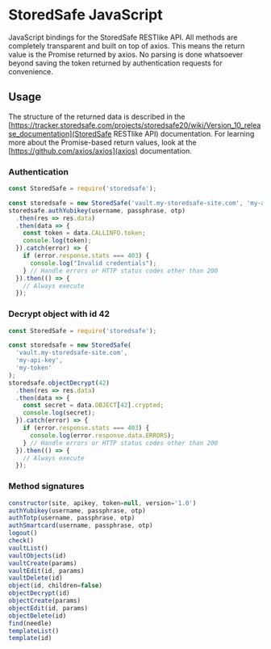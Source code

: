 # StoredSafe JavaScript
JavaScript bindings for the StoredSafe RESTlike API. All methods are completely transparent and built on top of axios. This means the return value is the Promise returned by axios. No parsing is done whatsoever beyond saving the token returned by authentication requests for convenience.

## Usage
The structure of the returned data is described in the [https://tracker.storedsafe.com/projects/storedsafe20/wiki/Version_10_release_documentation](StoredSafe RESTlike API) documentation.
For learning more about the Promise-based return values, look at the [https://github.com/axios/axios](axios) documentation.

### Authentication
```javascript
const StoredSafe = require('storedsafe');

const storedsafe = new StoredSafe('vault.my-storedsafe-site.com', 'my-api-key');
storedsafe.authYubikey(username, passphrase, otp)
  .then(res => res.data)
  .then(data => {
    const token = data.CALLINFO.token;
    console.log(token);
  }).catch(error) => {
    if (error.response.stats === 403) {
      console.log("Invalid credentials");
    } // Handle errors or HTTP status codes other than 200
  }).then(() => {
    // Always execute
  });
```

### Decrypt object with id 42
```javascript
const StoredSafe = require('storedsafe');

const storedsafe = new StoredSafe(
  'vault.my-storedsafe-site.com',
  'my-api-key',
  'my-token'
);
storedsafe.objectDecrypt(42)
  .then(res => res.data)
  .then(data => {
    const secret = data.OBJECT[42].crypted;
    console.log(secret);
  }).catch(error) => {
    if (error.response.stats === 403) {
      console.log(error.response.data.ERRORS);
    } // Handle errors or HTTP status codes other than 200
  }).then(() => {
    // Always execute
  });
```

### Method signatures
```javascript
constructor(site, apikey, token=null, version='1.0')
authYubikey(username, passphrase, otp)
authTotp(username, passphrase, otp)
authSmartcard(username, passphrase, otp)
logout()
check()
vaultList()
vaultObjects(id)
vaultCreate(params)
vaultEdit(id, params)
vaultDelete(id)
object(id, children=false)
objectDecrypt(id)
objectCreate(params)
objectEdit(id, params)
objectDelete(id)
find(needle)
templateList()
template(id)
```
